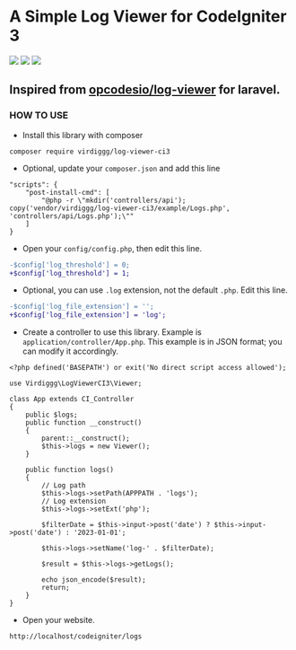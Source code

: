 # A Simple Log Viewer for CodeIgniter 3

<img src="https://img.shields.io/packagist/php-v/virdiggg/log-viewer-ci3" /> <img src="https://img.shields.io/badge/codeigniter--version-3-green" /> <img src="https://img.shields.io/github/license/virdiggg/log-viewer-ci3" />

## Inspired from [opcodesio/log-viewer](https://github.com/opcodesio/log-viewer) for laravel.

### HOW TO USE
- Install this library with composer
```
composer require virdiggg/log-viewer-ci3
```
- Optional, update your `composer.json` and add this line
```
"scripts": {
    "post-install-cmd": [
        "@php -r \"mkdir('controllers/api'); copy('vendor/virdiggg/log-viewer-ci3/example/Logs.php', 'controllers/api/Logs.php');\""
    ]
}
```
- Open your `config/config.php`, then edit this line.
```diff
-$config['log_threshold'] = 0;
+$config['log_threshold'] = 1;
```
- Optional, you can use `.log` extension, not the default `.php`. Edit this line.
```diff
-$config['log_file_extension'] = '';
+$config['log_file_extension'] = 'log';
```
- Create a controller to use this library. Example is `application/controller/App.php`. This example is in JSON format; you can modify it accordingly.
```
<?php defined('BASEPATH') or exit('No direct script access allowed');

use Virdiggg\LogViewerCI3\Viewer;

class App extends CI_Controller
{
    public $logs;
    public function __construct()
    {
        parent::__construct();
        $this->logs = new Viewer();
    }

    public function logs()
    {
        // Log path
        $this->logs->setPath(APPPATH . 'logs');
        // Log extension
        $this->logs->setExt('php');

        $filterDate = $this->input->post('date') ? $this->input->post('date') : '2023-01-01';

        $this->logs->setName('log-' . $filterDate);

        $result = $this->logs->getLogs();

        echo json_encode($result);
        return;
    }
}
```
- Open your website.
```
http://localhost/codeigniter/logs
```
